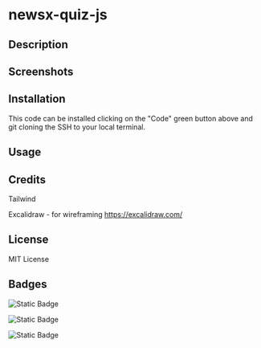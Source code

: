 # newsx-quiz-js

## Description


## Screenshots


## Installation

This code can be installed clicking on the "Code" green button above and git cloning the SSH to your local terminal.

## Usage


## Credits

Tailwind



Excalidraw - for wireframing  https://excalidraw.com/




## License

MIT License

## Badges
![Static Badge](https://img.shields.io/badge/21%25%20-%20blue?label=HTML&labelColor=green)

![Static Badge](https://img.shields.io/badge/16%25%20-%20blue?label=CSS&labelColor=yellow)

![Static Badge](https://img.shields.io/badge/63%25%20-%20blue?label=Javascript&labelColor=red)





